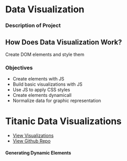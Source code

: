 # Data Visualization

### Description of Project


## How Does Data Visualization Work?
Create DOM elements and style them <br>

### Objectives
- Create elements with JS
- Build basic visualizations with JS
- Use JS to apply CSS styles
- Create elements dynamicall
- Normalize data for graphic representation

# Titanic Data Visualizations
- [View Visualizations](https://anniepawl.github.io/titanic-data-visualizations/)
- [View Github Repo](https://github.com/AnniePawl/titanic-data-visualizations)

#### Generating Dynamic Elements

